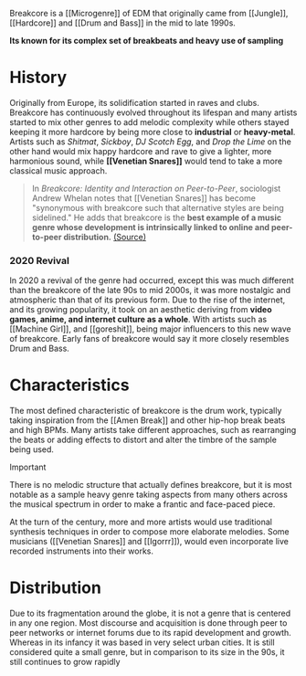 
Breakcore is a [[Microgenre]] of EDM that originally came from [[Jungle]], [[Hardcore]] and [[Drum and Bass]] in the mid to late 1990s.

__Its known for its complex set of breakbeats and heavy use of sampling__

# History

Originally from Europe, its solidification started in raves and clubs. Breakcore has continuously evolved throughout its lifespan and many artists started to mix other genres to add melodic complexity while others stayed keeping it more hardcore by being more close to **industrial** or **heavy-metal**. Artists such as *Shitmat*, *Sickboy*, *DJ Scotch Egg*, and *Drop the Lime* on the other hand would mix happy hardcore and rave to give a lighter, more harmonious sound, while **[[Venetian Snares]]** would tend to take a more classical music approach. 

>In *Breakcore: Identity and Interaction on Peer-to-Peer*, sociologist Andrew Whelan notes that [[Venetian Snares]] has become "synonymous with breakcore such that alternative styles are being sidelined." He adds that breakcore is the **best example of a music genre whose development is intrinsically linked to online and peer-to-peer distribution.** [(Source)](https://dj.dancecult.net/index.php/dancecult/article/download/282/253)

### 2020 Revival

In 2020 a revival of the genre had occurred, except this was much different than the breakcore of the late 90s to mid 2000s, it was more nostalgic and atmospheric than that of its previous form. Due to the rise of the internet, and its growing popularity, it took on an aesthetic deriving from **video games, anime, and internet culture as a whole**. With artists such as [[Machine Girl]], and [[goreshit]], being major influencers to this new wave of breakcore. Early fans of breakcore would say it more closely resembles Drum and Bass. 

# Characteristics

The most defined characteristic of breakcore is the drum work, typically taking inspiration from the [[Amen Break]] and other hip-hop break beats and high BPMs. Many artists take different approaches, such as rearranging the beats or adding effects to distort and alter the timbre of the sample being used. 

>[!Important]
There is no melodic structure that actually defines breakcore, but it is most notable as a sample heavy genre taking aspects from many others across the musical spectrum in order to make a frantic and face-paced piece. 

At the turn of the century, more and more artists would use traditional synthesis techniques in order to compose more elaborate melodies. Some musicians ([[Venetian Snares]] and [[Igorrr]]), would even incorporate live recorded instruments into their works. 

# Distribution

Due to its fragmentation around the globe, it is not a genre that is centered in any one region. Most discourse and acquisition is done through peer to peer networks or internet forums due to its rapid development and growth. Whereas in its infancy it was based in very select urban cities. It is still considered quite a small genre, but in comparison to its size in the 90s, it still continues to grow rapidly